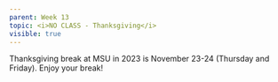 ```yaml
---
parent: Week 13
topic: <i>NO CLASS - Thanksgiving</i>
visible: true
---
```


Thanksgiving break at MSU in 2023 is November 23-24 (Thursday and Friday). Enjoy your break!